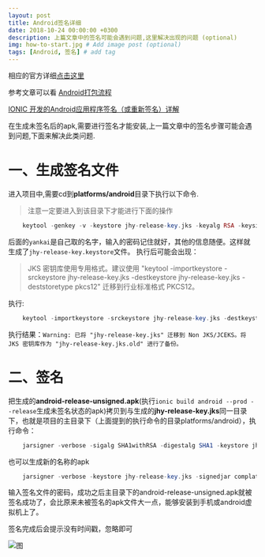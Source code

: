 ```yaml
---
layout: post
title: Android签名详细
date: 2018-10-24 00:00:00 +0300
description: 上篇文章中的签名可能会遇到问题,这里解决出现的问题 (optional)
img: how-to-start.jpg # Add image post (optional)
tags: [Android, 签名] # add tag
---
```

相应的官方详细[点击这里](https://ionicframework.com/docs/intro/deploying/)

参考文章可以看
[Android打包流程](https://www.jianshu.com/p/7d2def9b93a8)

[IONIC 开发的Android应用程序签名（或重新签名）详解](http://www.cnblogs.com/share123/p/5900583.html)

在生成未签名后的apk,需要进行签名才能安装,上一篇文章中的签名步骤可能会遇到问题,下面来解决此类问题.

# 一、生成签名文件

进入项目中,需要cd到**platforms/android**目录下执行以下命令.
> 注意一定要进入到该目录下才能进行下面的操作

```php
    keytool -genkey -v -keystore jhy-release-key.jks -keyalg RSA -keysize 2048 -validity 10000 -alias yankai  
```
后面的``yankai``是自己取的名字，输入的密码记住就好，其他的信息随便。这样就生成了``jhy-release-key.keystore``文件。
执行后可能会出现：
> JKS 密钥库使用专用格式。建议使用 "keytool -importkeystore -srckeystore jhy-release-key.jks -destkeystore jhy-release-key.jks -deststoretype pkcs12" 迁移到行业标准格式 PKCS12。

执行:
```php
    keytool -importkeystore -srckeystore jhy-release-key.jks -destkeystore jhy-release-key.jks -deststoretype pkcs12 
```
执行结果：``Warning: 已将 "jhy-release-key.jks" 迁移到 Non JKS/JCEKS。将 JKS 密钥库作为 "jhy-release-key.jks.old" 进行了备份。``

# 二、签名

把生成的**android-release-unsigned.apk**(执行``ionic build android --prod --release``生成未签名状态的apk)拷贝到与生成的**jhy-release-key.jks**同一目录下，也就是项目的主目录下（上面提到的执行命令的目录platforms/android），执行命令：
```php
    jarsigner -verbose -sigalg SHA1withRSA -digestalg SHA1 -keystore jhy-release-key.jks android-release-unsigned.apk alias_jhy
```
也可以生成新的名称的apk
```php
    jarsigner -verbose -keystore jhy-release-key.jks -signedjar complate.apk android-release-unsigned.apk yankai
```

输入签名文件的密码，成功之后主目录下的android-release-unsigned.apk就被签名成功了，会比原来未被签名的apk文件大一点，能够安装到手机或android虚拟机上了。

签名完成后会提示没有时间戳，忽略即可

![图]({{site.baseurl}}/assets/img/2018/appsigned.png)